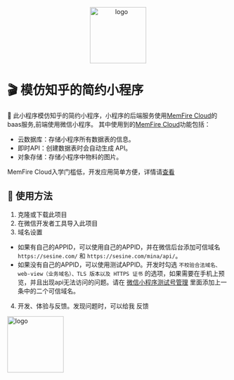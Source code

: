 
<p align="center"><img src="https://cfm40oi5g6hasssesujg.baseapi.memfiredb.com/storage/v1/object/public/files/%E5%BE%AE%E4%BF%A1%E5%9B%BE%E7%89%87_20240410143245.png" width="128" hegiht="128" alt="logo"></a>

# 🎬 模仿知乎的简约小程序

🎉 此小程序模仿知乎的简约小程序，小程序的后端服务使用[MemFire Cloud](https://www.memfiredb.com/?from=XIMgJh)的baas服务,前端使用微信小程序。
其中使用到的[MemFire Cloud](https://www.memfiredb.com/?from=XIMgJh)功能包括：
- 云数据库：存储小程序所有数据表的信息。
- 即时API：创建数据表时会自动生成 API。
- 对象存储：存储小程序中物料的图片。

MemFire Cloud入学门槛低，开发应用简单方便，详情请[查看](https://www.memfiredb.com/?from=XIMgJh)

## 🔌 使用方法

1. 克隆或下载此项目
2. 在微信开发者工具导入此项目
3. 域名设置
- 如果有自己的APPID，可以使用自己的APPID，并在微信后台添加可信域名 `https://sesine.com/` 和 `https://sesine.com/mina/api/`。
- 如果没有自己的APPID，可以使用测试APPID。开发时勾选 `不校验合法域名、web-view（业务域名）、TLS 版本以及 HTTPS 证书` 的选项，如果需要在手机上预览，并且出现api无法访问的问题。请在 [微信小程序测试号管理](https://developers.weixin.qq.com/sandbox) 里面添加上一条中的二个可信域名。
4. 开发、体验与反馈。发现问题时，可以给我 反馈
<img src="https://docs.memfiredb.com/docs/img/%E4%BC%81%E4%B8%9A%E5%BE%AE%E4%BF%A1.png" width="128" hegiht="128" alt="logo">







